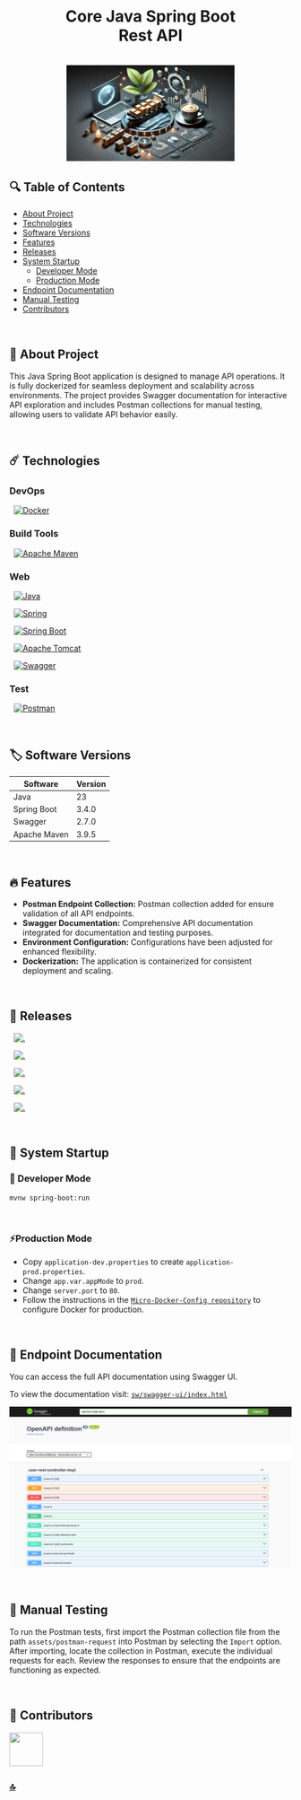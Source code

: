 <h1 id="top" align="center">Core Java Spring Boot <br/> Rest API </h1> 

<br>

<div align="center">
    <img width=300 src="assets/banner/banner.png">
</div>

## 🔍 Table of Contents

- [About Project](#intro)
- [Technologies](#technologies)
- [Software Versions](#software-versions)
- [Features](#features)
- [Releases](#releases)
- [System Startup](#system-startup)
  - [Developer Mode](#developer-mode)
  - [Production Mode](#production-mode)
- [Endpoint Documentation](#endpoint-documentation)
- [Manual Testing](#manual-testing)
- [Contributors](#contributors)
 
<br/>

<h2 id="intro">📌 About Project</h2> 

This Java Spring Boot application is designed to manage API operations. It is fully dockerized for seamless deployment and scalability across environments. The project provides Swagger documentation for interactive API exploration and includes Postman collections for manual testing, allowing users to validate API behavior easily.

<br/>

<h2 id="technologies">☄️ Technologies</h2>

### DevOps

&nbsp; [![Docker](https://img.shields.io/badge/docker-%230db7ed.svg?style=for-the-badge&logo=docker&logoColor=white)](https://www.docker.com/)

### Build Tools

&nbsp; [![Apache Maven](https://img.shields.io/badge/apache_maven-C71A36?style=for-the-badge&logo=apachemaven&logoColor=white)](https://maven.apache.org/)

### Web

&nbsp; [![Java](https://img.shields.io/badge/java-%23ED8B00.svg?style=for-the-badge&logo=openjdk&logoColor=white)](https://www.java.com/)

&nbsp; [![Spring](https://img.shields.io/badge/Spring-6DB33F?style=for-the-badge&logo=spring&logoColor=white)](https://spring.io/)

&nbsp; [![Spring Boot](https://img.shields.io/badge/Spring_Boot-F2F4F9?style=for-the-badge&logo=spring-boot)](https://spring.io/projects/spring-boot)

&nbsp; [![Apache Tomcat](https://img.shields.io/badge/apache%20tomcat-%23F8DC75.svg?style=for-the-badge&logo=apache-tomcat&logoColor=black)](https://tomcat.apache.org/)

&nbsp; [![Swagger](https://img.shields.io/badge/Swagger-85EA2D?style=for-the-badge&logo=Swagger&logoColor=white)](https://swagger.io/)

### Test

&nbsp; [![Postman](https://img.shields.io/badge/Postman-FF6C37?style=for-the-badge&logo=postman&logoColor=white)](https://www.postman.com/)

<br/>

<h2 id="software-versions">🏷️ Software Versions</h2>

| Software     | Version    |
|--------------|------------|
| Java         | 23         |
| Spring Boot  | 3.4.0      |
| Swagger      | 2.7.0      |
| Apache Maven | 3.9.5      |

<br/>

<h2 id="features">🔥 Features</h2>

+ **Postman Endpoint Collection:** Postman collection added for ensure validation of all API endpoints.
+ **Swagger Documentation:** Comprehensive API documentation integrated for documentation and testing purposes.
+ **Environment Configuration:** Configurations have been adjusted for enhanced flexibility.
+ **Dockerization:** The application is containerized for consistent deployment and scaling.

<br/>

<h2 id="releases">🚢 Releases</h2> 

&nbsp; [![.](https://img.shields.io/badge/1.3.0-233838?style=flat&label=release&labelColor=470137&color=077521)](https://github.com/ahmettoguz/Micro-Backend/tree/release/1.3.0)

&nbsp; [![.](https://img.shields.io/badge/1.2.1-233838?style=flat&label=release&labelColor=470137&color=077521)](https://github.com/ahmettoguz/Micro-Backend/tree/release/1.2.1)

&nbsp; [![.](https://img.shields.io/badge/1.2.0-233838?style=flat&label=release&labelColor=470137&color=077521)](https://github.com/ahmettoguz/Micro-Backend/tree/release/1.2.0)

&nbsp; [![.](https://img.shields.io/badge/1.1.0-233838?style=flat&label=release&labelColor=470137&color=077521)](https://github.com/ahmettoguz/Micro-Backend/tree/release/1.1.0)

&nbsp; [![.](https://img.shields.io/badge/1.0.0-233838?style=flat&label=release&labelColor=470137&color=077521)](https://github.com/ahmettoguz/Micro-Backend/tree/release/1.0.0)

<br/>

<h2 id="system-startup">🚀 System Startup</h2> 

<h3 id="developer-mode">🧪 Developer Mode</h3>

```
mvnw spring-boot:run
```

<br/>

<h3 id="production-mode">⚡Production Mode</h3> 

* Copy `application-dev.properties` to create `application-prod.properties`.
* Change `app.var.appMode` to `prod`.
* Change `server.port` to `80`.
* Follow the instructions in the [`Micro-Docker-Config repository`](https://github.com/ahmettoguz/Micro-Docker-Config) to configure Docker for production.

<br/>

<h2 id="endpoint-documentation">📍 Endpoint Documentation</h2>
You can access the full API documentation using Swagger UI.

To view the documentation visit: [`sw/swagger-ui/index.html`](https://localhost/sw/swagger-ui/index.html)

![endpoint-doc](assets/endpoint-doc/endpoint-doc.png)

<br/>

<h2 id="manual-testing">🔬 Manual Testing</h2>

To run the Postman tests, first import the Postman collection file from the path `assets/postman-request` into Postman by selecting the `Import` option. After importing, locate the collection in Postman, execute the individual requests for each. Review the responses to ensure that the endpoints are functioning as expected.

<br/>

<h2 id="contributors">👥 Contributors</h2> 

<a href="https://github.com/ahmettoguz" target="_blank"><img width=60 height=60 src="https://avatars.githubusercontent.com/u/101711642?v=4"></a> 

### [🔝](#top)
